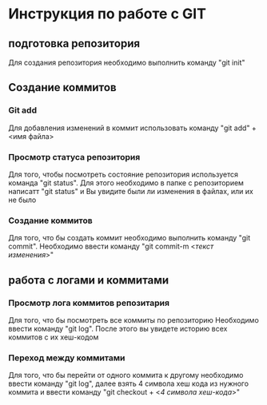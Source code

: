 # Инструкция по работе с GIT
## подготовка репозитория
Для создания репозитория необходимо выполнить команду "git init" 

## Создание коммитов
### Git add
Для добавления изменений в коммит использовать команду "git add" + <имя файла>

### Просмотр статуса репозитория
Для того, чтобы посмотреть состояние репозитория используется команда "git status". Для этого необходимо в папке с репозиторием написатт "git status" и Вы увидите были ли изменения в файлах, или их не было

### Создание коммитов
Для того, что бы создать коммит необходимо выполнить команду "git commit". Необходимо ввести команду "git commit-m <*текст изменения*>"


## работа с логами и  коммитами

### Просмотр лога коммитов репозитария
Для того, что бы посмотреть все коммиты по репозиторию Необходимо ввести команду "git log". После этого вы увидете историю всех коммитов с их хеш-кодом

### Переход между коммитами
Для того, что бы перейти от одного коммита к другому необходимо ввести команду "git log", далее взять 4 символа хеш кода из нужного коммита и ввести команду "git checkout + <*4 символа хеш-кода*>"